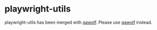 # playwright-utils

playwright-utils has been merged with [qawolf](https://github.com/qawolf/qawolf). Please use [qawolf](https://github.com/qawolf/qawolf) instead.
